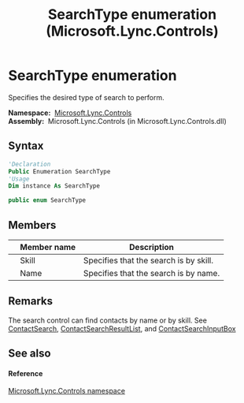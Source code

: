 ﻿---
title: SearchType enumeration (Microsoft.Lync.Controls)
TOCTitle: SearchType enumeration
ms:assetid: T:Microsoft.Lync.Controls.SearchType_DI_3_UC_OCS14MrefLyncWPF
ms:mtpsurl: https://msdn.microsoft.com/en-us/library/microsoft.lync.controls.searchtype_di_3_uc_ocs14mreflyncwpf(v=office.15)
ms:contentKeyID: 48598239
ms.date: 07/28/2014
mtps_version: v=office.15
f1_keywords:
- Microsoft.Lync.Controls.SearchType
- Microsoft.Lync.Controls.SearchType.Name
- Microsoft.Lync.Controls.SearchType.Skill
dev_langs:
- CSharp
- JScript
- VB
- other
---

# SearchType enumeration

Specifies the desired type of search to perform.

**Namespace:**  [Microsoft.Lync.Controls](microsoft-lync-controls-namespace_1.md)  
**Assembly:**  Microsoft.Lync.Controls (in Microsoft.Lync.Controls.dll)

## Syntax

``` vb
'Declaration
Public Enumeration SearchType
'Usage
Dim instance As SearchType
```

``` csharp
public enum SearchType
```

## Members

<table>
<thead>
<tr class="header">
<th></th>
<th>Member name</th>
<th>Description</th>
</tr>
</thead>
<tbody>
<tr class="odd">
<td></td>
<td>Skill</td>
<td>Specifies that the search is by skill.</td>
</tr>
<tr class="even">
<td></td>
<td>Name</td>
<td>Specifies that the search is by name.</td>
</tr>
</tbody>
</table>


## Remarks

The search control can find contacts by name or by skill. See [ContactSearch](contactsearch-class-microsoft-lync-controls_1.md), [ContactSearchResultList](contactsearchresultlist-class-microsoft-lync-controls_1.md), and [ContactSearchInputBox](contactsearchinputbox-class-microsoft-lync-controls_1.md)

## See also

#### Reference

[Microsoft.Lync.Controls namespace](microsoft-lync-controls-namespace_1.md)

